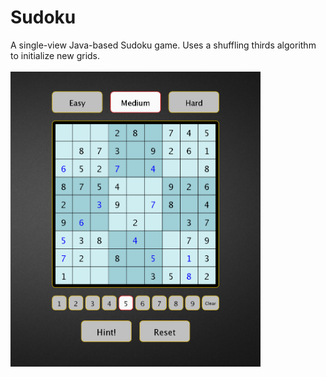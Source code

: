 # Sudoku
A single-view Java-based Sudoku game. Uses a shuffling thirds algorithm to initialize new grids.
<br><br>
<img src="https://github.com/ajilling/Sudoku/blob/master/screenshot.png" width="400">
